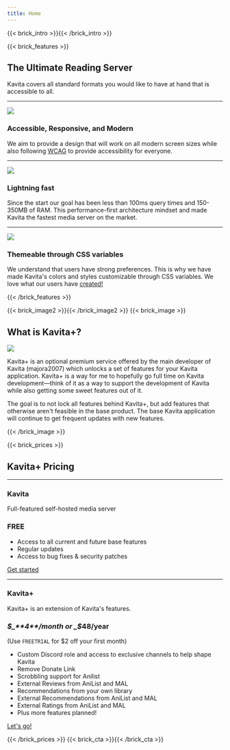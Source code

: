 ```yaml
---
title: Home
---
```

{{< brick_intro >}}{{< /brick_intro >}}

{{< brick_features >}}
## The Ultimate Reading Server

Kavita covers all standard formats you would like to have at hand that is accessible to all.

---

![](/img/icons/material-symbols/200/rounded/devices.svg)
### Accessible, Responsive, and Modern

We aim to provide a design that will work on all modern screen sizes while also following [WCAG](https://www.w3.org/TR/WCAG21/#:~:text=Web%20Content%20Accessibility%20Guidelines%20(WCAG)%202.1%20defines%20how%20to%20make,%2C%20learning%2C%20and%20neurological%20disabilities.) to provide accessibility for everyone.

---

![](/img/icons/material-symbols/200/rounded/timer.svg)
### Lightning fast

Since the start our goal has been less than 100ms query times and 150-350MB of RAM. This performance-first architecture mindset and made Kavita the fastest media server on the market.

---

![](/img/icons/material-symbols/200/rounded/design_services.svg)
### Themeable through CSS variables

We understand that users have strong preferences. This is why we have made Kavita's colors and styles customizable through CSS variables. We love what our users have [created!](https://github.com/Kareadita/Themes)


{{< /brick_features >}}

{{< brick_image2 >}}{{< /brick_image2 >}}
{{< brick_image >}}

## What is Kavita+?

![](/uploads/illustrations/cuate/version-control.svg)

Kavita+ is an optional premium service offered by the main developer of Kavita (majora2007) which unlocks a set of features for your Kavita application. Kavita+ is a way for me to hopefully go full time on Kavita development—think of it as a way to support the development of Kavita while also getting some sweet features out of it. 

The goal is to not lock all features behind Kavita+, but add features that otherwise aren't feasible in the base product. The base Kavita application will continue to get frequent updates with new features.


{{< /brick_image >}}

{{< brick_prices >}}

## Kavita+ Pricing
---
### Kavita

Full-featured self-hosted media server

### **FREE**
- Access to all current and future base features
- Regular updates
- Access to bug fixes & security patches

[Get started](/get-started/)

---

### Kavita+

Kavita+ is an extension of Kavita's features.

### _$_**4**/month or _$_**48**/year
(Use `FREETRIAL` for $2 off your first month) 

- Custom Discord role and access to exclusive channels to help shape Kavita
- Remove Donate Link
- Scrobbling support for Anilist
- External Reviews from AniList and MAL
- Recommendations from your own library
- External Recommendations from AniList and MAL
- External Ratings from AniList and MAL
- Plus more features planned!

[Let's go!](https://buy.stripe.com/00gcOQanFajG0hi5ko?prefilled_promo_code=FREETRIAL)



{{< /brick_prices >}}
{{< brick_cta >}}{{< /brick_cta >}}